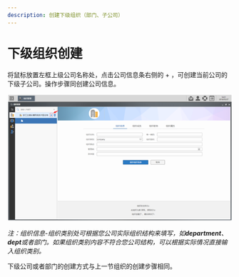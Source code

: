 ```yaml
---
description: 创建下级组织（部门、子公司）
---
```


# 下级组织创建

将鼠标放置左框上级公司名称处，点击公司信息条右侧的 + ，可创建当前公司的下级子公司。操作步骤同创建公司信息。

![](../../../.gitbook/assets/image%20%2810%29.png)


  
_注：组织信息-组织类别处可根据您公司实际组织结构来填写，如**department**、**dept**或者部门。如果组织类别内容不符合您公司结构，可以根据实际情况直接输入组织类别。_

下级公司或者部门的创建方式与上一节组织的创建步骤相同。

